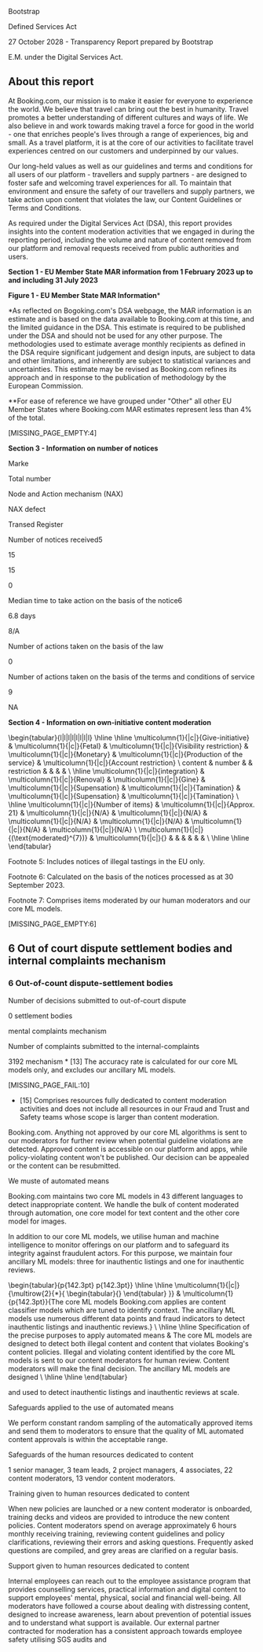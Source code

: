 Bootstrap

Defined Services Act

27 October 2028 - Transparency Report prepared by Bootstrap

E.M. under the Digital Services Act.

## About this report

At Booking.com, our mission is to make it easier for everyone to experience the world. We believe that travel can bring out the best in humanity. Travel promotes a better understanding of different cultures and ways of life. We also believe in and work towards making travel a force for good in the world - one that enriches people's lives through a range of experiences, big and small. As a travel platform, it is at the core of our activities to facilitate travel experiences centred on our customers and underpinned by our values.

Our long-held values as well as our guidelines and terms and conditions for all users of our platform - travellers and supply partners - are designed to foster safe and welcoming travel experiences for all. To maintain that environment and ensure the safety of our travellers and supply partners, we take action upon content that violates the law, our Content Guidelines or Terms and Conditions.

As required under the Digital Services Act (DSA), this report provides insights into the content moderation activities that we engaged in during the reporting period, including the volume and nature of content removed from our platform and removal requests received from public authorities and users.

**Section 1 - EU Member State MAR information from 1 February 2023 up to and including 31 July 2023**

**Figure 1 - EU Member State MAR Information***

*As reflected on Bogoking.com's DSA webpage, the MAR information is an estimate and is based on the data available to Booking.com at this time, and the limited guidance in the DSA. This estimate is required to be published under the DSA and should not be used for any other purpose. The methodologies used to estimate average monthly recipients as defined in the DSA require significant judgement and design inputs, are subject to data and other limitations, and inherently are subject to statistical variances and uncertainties. This estimate may be revised as Booking.com refines its approach and in response to the publication of methodology by the European Commission.

**For ease of reference we have grouped under "Other" all other EU Member States where Booking.com MAR estimates represent less than 4% of the total.

[MISSING_PAGE_EMPTY:4]

**Section 3 - Information on number of notices**

Marke

Total number

Node and Action mechanism (NAX)

NAX defect

Transed Register

Number of notices received5

15

15

0

Median time to take action on the basis of the notice6

6.8 days

8/A

Number of actions taken on the basis of the law

0

Number of actions taken on the basis of the terms and conditions of service

9

NA

**Section 4 - Information on own-initiative content moderation**

\begin{tabular}{l|l|l|l|l|l|l|l} \hline \hline \multicolumn{1}{|c|}{Give-initiative} & \multicolumn{1}{|c|}{Fetal} & \multicolumn{1}{|c|}{Visibility restriction} & \multicolumn{1}{|c|}{Monetary} & \multicolumn{1}{|c|}{Production of the service} & \multicolumn{1}{|c|}{Account restriction} \\ content & number & & restriction & & & & \\ \hline \multicolumn{1}{|c|}{integration} & \multicolumn{1}{|c|}{Renoval} & \multicolumn{1}{|c|}{Gine} & \multicolumn{1}{|c|}{Supensation} & \multicolumn{1}{|c|}{Tamination} & \multicolumn{1}{|c|}{Supensation} & \multicolumn{1}{|c|}{Tamination} \\ \hline \multicolumn{1}{|c|}{Number of items} & \multicolumn{1}{|c|}{Approx. 21} & \multicolumn{1}{|c|}{N/A} & \multicolumn{1}{|c|}{N/A} & \multicolumn{1}{|c|}{N/A} & \multicolumn{1}{|c|}{N/A} & \multicolumn{1}{|c|}{N/A} & \multicolumn{1}{|c|}{N/A} \\ \multicolumn{1}{|c|}{\(\text{moderated}^{7}\)} & \multicolumn{1}{|c|}{} & & & & & & \\ \hline \hline \end{tabular}

Footnote 5: Includes notices of illegal tastings in the EU only.

Footnote 6: Calculated on the basis of the notices processed as at 30 September 2023.

Footnote 7: Comprises items moderated by our human moderators and our core ML models.

[MISSING_PAGE_EMPTY:6]

## 6 Out of court dispute settlement bodies and internal complaints mechanism

### 6 Out-of-count dispute-settlement bodies

Number of decisions submitted to out-of-court dispute

0 settlement bodies

mental complaints mechanism

Number of complaints submitted to the internal-complaints

3192 mechanism * [13] The accuracy rate is calculated for our core ML models only, and excludes our ancillary ML models.

[MISSING_PAGE_FAIL:10]

* [15] Comprises resources fully dedicated to content moderation activities and does not include all resources in our Fraud and Trust and Safety teams whose scope is larger than content moderation.

Booking.com. Anything not approved by our core ML algorithms is sent to our moderators for further review when potential guideline violations are detected. Approved content is accessible on our platform and apps, while policy-violating content won't be published. Our decision can be appealed or the content can be resubmitted.

We muste of automated means

Booking.com maintains two core ML models in 43 different languages to detect inappropriate content. We handle the bulk of content moderated through automation, one core model for text content and the other core model for images.

In addition to our core ML models, we utilise human and machine intelligence to monitor offerings on our platform and to safeguard its integrity against fraudulent actors. For this purpose, we maintain four ancillary ML models: three for inauthentic listings and one for inauthentic reviews.

\begin{tabular}{p{142.3pt} p{142.3pt}} \hline \hline \multicolumn{1}{|c|}{\multirow{2}{*}{
\begin{tabular}{} \end{tabular} }} & \multicolumn{1}{p{142.3pt}}{The core ML models Booking.com applies are content classifier models which are tuned to identify context. The ancillary ML models use numerous different data points and fraud indicators to detect inauthentic listings and inauthentic reviews.} \\ \hline \hline Specification of the precise purposes to apply automated means & The core ML models are designed to detect both illegal content and content that violates Booking's content policies. Illegal and violating content identified by the core ML models is sent to our content moderators for human review. Content moderators will make the final decision. The ancillary ML models are designed \\ \hline \hline \end{tabular}

and used to detect inauthentic listings and inauthentic reviews at scale.

Safeguards applied to the use of automated means

We perform constant random sampling of the automatically approved items and send them to moderators to ensure that the quality of ML automated content approvals is within the acceptable range.

Safeguards of the human resources dedicated to content

1 senior manager, 3 team leads, 2 project managers, 4 associates, 22 content moderators, 13 vendor content moderators.

Training given to human resources dedicated to content

When new policies are launched or a new content moderator is onboarded, training decks and videos are provided to introduce the new content policies. Content moderators spend on average approximately 6 hours monthly receiving training, reviewing content guidelines and policy clarifications, reviewing their errors and asking questions. Frequently asked questions are compiled, and grey areas are clarified on a regular basis.

Support given to human resources dedicated to content

Internal employees can reach out to the employee assistance program that provides counselling services, practical information and digital content to support employees' mental, physical, social and financial well-being. All moderators have followed a course about dealing with distressing content, designed to increase awareness, learn about prevention of potential issues and to understand what support is available. Our external partner contracted for moderation has a consistent approach towards employee safety utilising SGS audits and